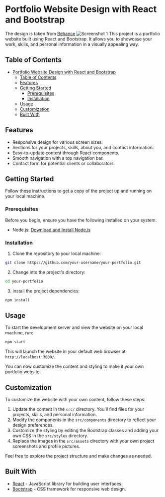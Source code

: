 

# Portfolio Website Design with React and Bootstrap

The design is taken from [Behance](https://www.behance.net/gallery/93356117Web-Developer-Designer-Portfolio-Website-Design?tracking_source=search_projects|web+developer)
![Screenshot 1](assets/screenshot.PNG)
This project is a portfolio website built using React and Bootstrap. It allows you to showcase your work, skills, and personal information in a visually appealing way.

## Table of Contents

- [Portfolio Website Design with React and Bootstrap](#portfolio-website-design-with-react-and-bootstrap)
  - [Table of Contents](#table-of-contents)
  - [Features](#features)
  - [Getting Started](#getting-started)
    - [Prerequisites](#prerequisites)
    - [Installation](#installation)
  - [Usage](#usage)
  - [Customization](#customization)
  - [Built With](#built-with)


## Features

- Responsive design for various screen sizes.
- Sections for your projects, skills, about you, and contact information.
- Easy-to-update content through React components.
- Smooth navigation with a top navigation bar.
- Contact form for potential clients or collaborators.

## Getting Started

Follow these instructions to get a copy of the project up and running on your local machine.

### Prerequisites

Before you begin, ensure you have the following installed on your system:

- Node.js: [Download and Install Node.js](https://nodejs.org/)

### Installation

1. Clone the repository to your local machine:

```bash
git clone https://github.com/your-username/your-portfolio.git
```

2. Change into the project's directory:

```bash
cd your-portfolio
```

3. Install the project dependencies:

```bash
npm install
```

## Usage

To start the development server and view the website on your local machine, run:

```bash
npm start
```

This will launch the website in your default web browser at `http://localhost:3000/`.

You can now customize the content and styling to make it your own portfolio website.

## Customization

To customize the website with your own content, follow these steps:

1. Update the content in the `src/` directory. You'll find files for your projects, skills, and personal information.
2. Modify the components in the `src/components` directory to reflect your design preferences.
3. Customize the styling by editing the Bootstrap classes and adding your own CSS in the `src/styles` directory.
4. Replace the images in the `src/assets` directory with your own project screenshots and profile pictures.

Feel free to explore the project structure and make changes as needed.


## Built With

- [React](https://reactjs.org/) - JavaScript library for building user interfaces.
- [Bootstrap](https://getbootstrap.com/) - CSS framework for responsive web design.

